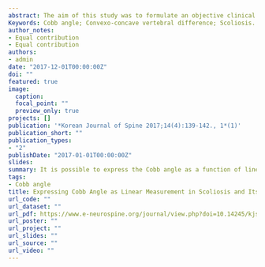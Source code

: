 ```yaml
---
abstract: The aim of this study was to formulate an objective clinical and geometric relationship between Cobb angle and the difference between the lengths of convex and concave sides (convexo-concave vertebral difference) of the structural curve in scoliosis. Is it possible to express Cobb angle in such a way that it could be visualized as a length, especially while planning for surgical correction of scoliosis? Thirty consecutive patients below the age of 19 years with a scoliosis of Cobb angle more than 10 degrees were included in the study. Convexo-concave vertebral difference of the structural curve was measured. Its relationship with the measure of Cobb angle was studied.Author obtained a significant linear correlation between the convexo-concave vertebral differences and the Cobb angle. Using the formula Y=2d.Sin (X/2) the convexo-concave vertebral difference could be predicted. The difference thus obtained gives a quantitative measure of the maximum length of correction possible in the structural curve.It is possible to express the Cobb angle as a function of linear measurement. The author proposes that this would aid the surgeons to accurately and predictably achieve the desired scoliosis correction.
Keywords: Cobb angle; Convexo-concave vertebral difference; Scoliosis.
author_notes:
- Equal contribution
- Equal contribution
authors:
- admin
date: "2017-12-01T00:00:00Z"
doi: ""
featured: true
image:
  caption: 
  focal_point: ""
  preview_only: true
projects: []
publication: '*Korean Journal of Spine 2017;14(4):139-142., 1*(1)'
publication_short: ""
publication_types:
- "2"
publishDate: "2017-01-01T00:00:00Z"
slides: 
summary: It is possible to express the Cobb angle as a function of linear measurement. The author proposes that this would aid the surgeons to accurately and predictably achieve the desired scoliosis correction.
tags:
- Cobb angle
title: Expressing Cobb Angle as Linear Measurement in Scoliosis and Its Significance, A Clinical and Geometrical Analysis of Scoliosis
url_code: ""
url_dataset: ""
url_pdf: https://www.e-neurospine.org/journal/view.php?doi=10.14245/kjs.2017.14.4.139
url_poster: ""
url_project: ""
url_slides: ""
url_source: ""
url_video: ""
---
```







